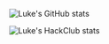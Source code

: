 ![Luke's GitHub stats](https://github-readme-stats.vercel.app/api?username=lukeh990&show_icons=true&theme=tokyonight)

![Luke's HackClub stats](https://github-readme-stats.hackclub.dev/api/wakatime?username=9307&api_domain=hackatime.hackclub.com&theme=dark&custom_title=Hackatime+Stats&layout=compact&cache_seconds=0&langs_count=8)

<!--
**lukeh990/lukeh990** is a ✨ _special_ ✨ repository because its `README.md` (this file) appears on your GitHub profile.

Here are some ideas to get you started:

- 🔭 I’m currently working on ...
- 🌱 I’m currently learning ...
- 👯 I’m looking to collaborate on ...
- 🤔 I’m looking for help with ...
- 💬 Ask me about ...
- 📫 How to reach me: ...
- 😄 Pronouns: ...
- ⚡ Fun fact: ...
-->
